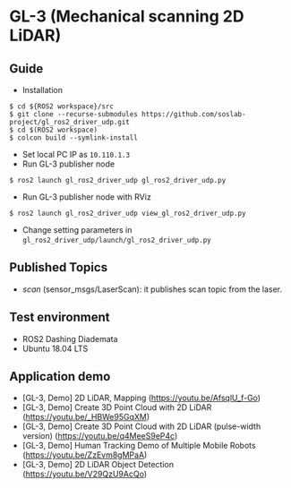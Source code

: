 # GL-3 (Mechanical scanning 2D LiDAR)

## Guide
* Installation
```
$ cd ${ROS2 workspace}/src
$ git clone --recurse-submodules https://github.com/soslab-project/gl_ros2_driver_udp.git
$ cd $(ROS2 workspace)
$ colcon build --symlink-install
```
- Set local PC IP as `10.110.1.3`
- Run GL-3 publisher node
```
$ ros2 launch gl_ros2_driver_udp gl_ros2_driver_udp.py
```
- Run GL-3 publisher node with RViz
```
$ ros2 launch gl_ros2_driver_udp view_gl_ros2_driver_udp.py
```
- Change setting parameters in `gl_ros2_driver_udp/launch/gl_ros2_driver_udp.py`

## Published Topics
- _scan_ (sensor_msgs/LaserScan): it publishes scan topic from the laser.

## Test environment
- ROS2 Dashing Diademata
- Ubuntu 18.04 LTS

## Application demo
- [GL-3, Demo] 2D LiDAR, Mapping (https://youtu.be/AfsqlU_f-Go)
- [GL-3, Demo] Create 3D Point Cloud with 2D LiDAR (https://youtu.be/_HBWe95GqXM)
- [GL-3, Demo] Create 3D Point Cloud with 2D LiDAR (pulse-width version) (https://youtu.be/q4MeeS9eP4c)
- [GL-3, Demo] Human Tracking Demo of Multiple Mobile Robots (https://youtu.be/ZzEvm8gMPaA)
- [GL-3, Demo] 2D LiDAR Object Detection (https://youtu.be/V29QzU9AcQo)
